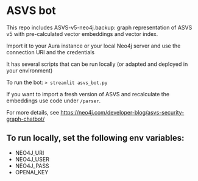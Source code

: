 # ASVS bot

This repo includes ASVS-v5-neo4j.backup: graph representation of ASVS v5 with pre-calculated vector embeddings and vector index.

Import it to your Aura instance or your local Neo4j server and use the connection URI and the credentials

It has several scripts that can be run locally (or adapted and deployed in your environment)

To run the bot:
`> streamlit asvs_bot.py`

If you want to import a fresh version of ASVS and recalculate the embeddings use code under `/parser`.

For more details, see https://neo4j.com/developer-blog/asvs-security-graph-chatbot/


## To run locally, set the following env variables:
- NEO4J_URI
- NEO4J_USER
- NEO4J_PASS
- OPENAI_KEY
